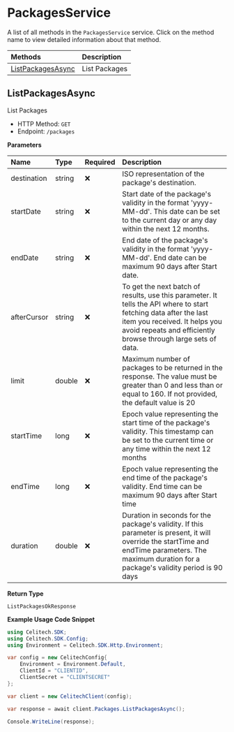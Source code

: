 # PackagesService

A list of all methods in the `PackagesService` service. Click on the method name to view detailed information about that method.

| Methods                                 | Description   |
| :-------------------------------------- | :------------ |
| [ListPackagesAsync](#listpackagesasync) | List Packages |

## ListPackagesAsync

List Packages

- HTTP Method: `GET`
- Endpoint: `/packages`

**Parameters**

| Name        | Type   | Required | Description                                                                                                                                                                                                         |
| :---------- | :----- | :------- | :------------------------------------------------------------------------------------------------------------------------------------------------------------------------------------------------------------------ |
| destination | string | ❌       | ISO representation of the package's destination.                                                                                                                                                                    |
| startDate   | string | ❌       | Start date of the package's validity in the format 'yyyy-MM-dd'. This date can be set to the current day or any day within the next 12 months.                                                                      |
| endDate     | string | ❌       | End date of the package's validity in the format 'yyyy-MM-dd'. End date can be maximum 90 days after Start date.                                                                                                    |
| afterCursor | string | ❌       | To get the next batch of results, use this parameter. It tells the API where to start fetching data after the last item you received. It helps you avoid repeats and efficiently browse through large sets of data. |
| limit       | double | ❌       | Maximum number of packages to be returned in the response. The value must be greater than 0 and less than or equal to 160. If not provided, the default value is 20                                                 |
| startTime   | long   | ❌       | Epoch value representing the start time of the package's validity. This timestamp can be set to the current time or any time within the next 12 months                                                              |
| endTime     | long   | ❌       | Epoch value representing the end time of the package's validity. End time can be maximum 90 days after Start time                                                                                                   |
| duration    | double | ❌       | Duration in seconds for the package's validity. If this parameter is present, it will override the startTime and endTime parameters. The maximum duration for a package's validity period is 90 days                |

**Return Type**

`ListPackagesOkResponse`

**Example Usage Code Snippet**

```csharp
using Celitech.SDK;
using Celitech.SDK.Config;
using Environment = Celitech.SDK.Http.Environment;

var config = new CelitechConfig{
    Environment = Environment.Default,
	ClientId = "CLIENTID",
	ClientSecret = "CLIENTSECRET"
};

var client = new CelitechClient(config);

var response = await client.Packages.ListPackagesAsync();

Console.WriteLine(response);
```
